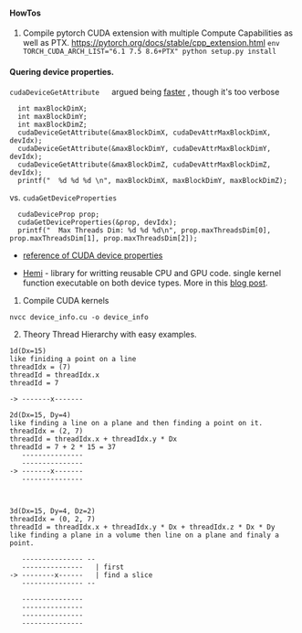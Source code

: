 
#### HowTos

1. Compile pytorch CUDA extension with multiple Compute Capabilities as well as PTX. https://pytorch.org/docs/stable/cpp_extension.html
`env TORCH_CUDA_ARCH_LIST="6.1 7.5 8.6+PTX" python setup.py install`
#### Quering device properties.

`cudaDeviceGetAttribute   `argued being [faster](https://developer.nvidia.com/blog/cuda-pro-tip-the-fast-way-to-query-device-properties/]) , though it's  too verbose

```
  int maxBlockDimX;
  int maxBlockDimY;
  int maxBlockDimZ;
  cudaDeviceGetAttribute(&maxBlockDimX, cudaDevAttrMaxBlockDimX, devIdx);
  cudaDeviceGetAttribute(&maxBlockDimY, cudaDevAttrMaxBlockDimY, devIdx);
  cudaDeviceGetAttribute(&maxBlockDimZ, cudaDevAttrMaxBlockDimZ, devIdx);
  printf("  %d %d %d \n", maxBlockDimX, maxBlockDimY, maxBlockDimZ);
```

vs. `cudaGetDeviceProperties`

```
  cudaDeviceProp prop;
  cudaGetDeviceProperties(&prop, devIdx);
  printf("  Max Threads Dim: %d %d %d\n", prop.maxThreadsDim[0], prop.maxThreadsDim[1], prop.maxThreadsDim[2]);
```



- [reference of CUDA device properties](https://docs.nvidia.com/cuda/cuda-runtime-api/group__CUDART__DEVICE.html)

- [Hemi](https://github.com/harrism/hemi) - library for writting reusable CPU and GPU code. single kernel function executable on both device types. More in this [blog post](https://developer.nvidia.com/blog/simple-portable-parallel-c-hemi-2/).



1. Compile CUDA kernels
```
nvcc device_info.cu -o device_info
```

2. Theory
Thread Hierarchy with easy examples.
```
1d(Dx=15)
like finiding a point on a line
threadIdx = (7)
threadId = threadIdx.x
threadId = 7

-> -------x-------

2d(Dx=15, Dy=4)
like finding a line on a plane and then finding a point on it.
threadIdx = (2, 7)
threadId = threadIdx.x + threadIdx.y * Dx
threadId = 7 + 2 * 15 = 37
   ---------------
   ---------------
-> -------x-------
   ---------------



3d(Dx=15, Dy=4, Dz=2)
threadIdx = (0, 2, 7)
threadId = threadIdx.x + threadIdx.y * Dx + threadIdx.z * Dx * Dy
like finding a plane in a volume then line on a plane and finaly a point.

   --------------- --
   ---------------   | first
-> --------x------   | find a slice
   --------------- --

   ---------------
   --------------- 
   --------------- 
   --------------- 
```